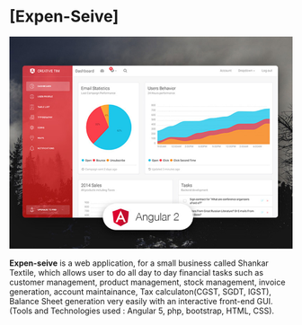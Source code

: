 # [Expen-Seive]

![alt text](src/assets/img/opt_lbd_angular_thumbnail.jpg)

**Expen-seive** is a web application, for a small business called Shankar Textile, which allows user to do all day to day
financial tasks such as customer management, product management, stock management, invoice
generation, account maintainance, Tax calculaton(CGST, SGDT, IGST), Balance Sheet generation very
easily with an interactive front-end GUI. (Tools and Technologies used : Angular 5, php, bootstrap, HTML,
CSS).
